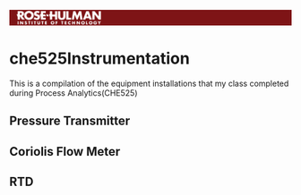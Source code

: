 ![RHIT logo](https://raw.githubusercontent.com/henthornlab/HMIs/master/rhit-logo-wide.png)
# che525Instrumentation
This is a compilation of the equipment installations that my class completed during Process Analytics(CHE525) 
## Pressure Transmitter
## Coriolis Flow Meter
## RTD
